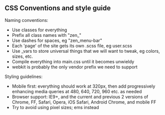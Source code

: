 CSS Conventions and style guide
-------------------------------

Naming conventions:
- Use classes for everything
- Prefix all class names with "zen_"
- Use dashes for spaces, eg "zen_menu-bar"
- Each 'page' of the site gets its own .scss file, eg user.scss
- Use _vars to store universal things that we will want to tweak, eg colors, sizes, etc.
- Compile everything into main.css until it becomes unwieldy
- webkit is probably the only vendor prefix we need to support

Styling guidelines:
- Mobile first: everything should work at 320px, then add progressively enhancing media queries at 480, 640, 720, 960 etc. as needed
- Browser support: IE9+, and the current and previous 2 versions of Chrome, FF, Safari, Opera, iOS Safari, Android Chrome, and mobile FF
- Try to avoid using pixel sizes; ems instead
